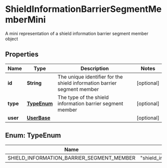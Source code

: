 

# ShieldInformationBarrierSegmentMemberMini

A mini representation of a shield information barrier segment member object

## Properties

| Name | Type | Description | Notes |
|------------ | ------------- | ------------- | -------------|
|**id** | **String** | The unique identifier for the shield information barrier segment member |  [optional] |
|**type** | [**TypeEnum**](#TypeEnum) | The type of the shield information barrier segment member |  [optional] |
|**user** | [**UserBase**](UserBase.md) |  |  [optional] |



## Enum: TypeEnum

| Name | Value |
|---- | -----|
| SHIELD_INFORMATION_BARRIER_SEGMENT_MEMBER | &quot;shield_information_barrier_segment_member&quot; |



